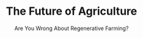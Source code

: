 ---
layout: post
title: "The Future of Agriculture"
img: https://miro.medium.com/max/1400/1*bGv3cXlvyKQaFEwPVTWX6Q.webp
external_url: https://medium.com/predict/are-you-wrong-about-regenerative-farming-3eeec3f1eedf
excerpt: Are You Wrong About Regenerative Farming?
subtitle: Are You Wrong About Regenerative Farming?
---